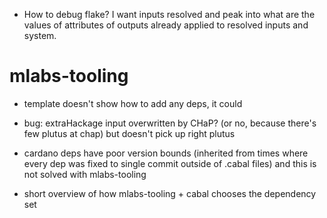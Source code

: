 - How to debug flake? I want inputs resolved and peak into what are the values of attributes 
 of outputs already applied to resolved inputs and system.

# mlabs-tooling
 - template doesn't show how to add any deps, it could

 - bug: extraHackage input overwritten by CHaP? (or no, because there's few plutus at chap) but doesn't pick up right plutus

 - cardano deps have poor version bounds (inherited from times where every dep was fixed to single commit outside of .cabal files)
 and this is not solved with mlabs-tooling 

 - short overview of how mlabs-tooling + cabal chooses the dependency set